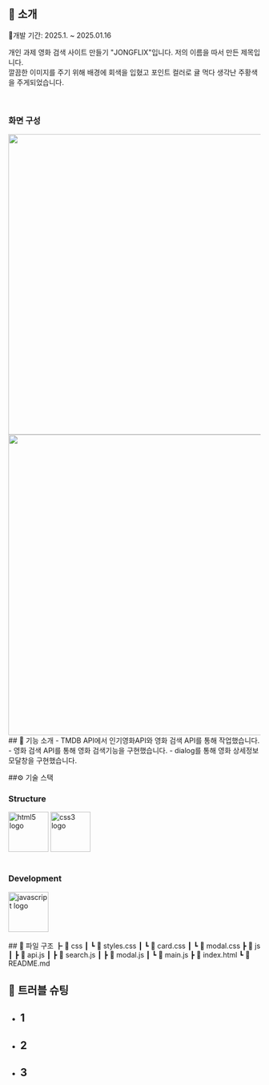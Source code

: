 </div> 

## 📝 소개
📅개발 기간: 2025.1. ~ 2025.01.16

개인 과제 영화 검색 사이트 만들기 "JONGFLIX"입니다.
저의 이름을 따서 만든 제목입니다. <br />
깔끔한 이미지를 주기 위해 배경에 회색을 입혔고 포인트 컬러로 귤 먹다 생각난 주황색을 주게되었습니다.

<br />

### 화면 구성
<img src="https://i.ibb.co/mhtxpvn/2025-01-16-165957.png" width="1000" height="600"/>

<br />
<img src="" width="1000" height="600"/>


<br />
## 📄 기능 소개
- TMDB API에서 인기영화API와 영화 검색 API를 통해 작업했습니다.
- 영화 검색 API를 통해 영화 검색기능을 구현했습니다.
- dialog를 통해 영화 상세정보 모달창을 구현했습니다.

<br />

##⚙ 기술 스택
### Structure
<div>
<img src="https://cdn.jsdelivr.net/gh/devicons/devicon/icons/html5/html5-original.svg" width="80" alt="html5 logo"  />
<img src="https://cdn.jsdelivr.net/gh/devicons/devicon/icons/css3/css3-original.svg" width="80" alt="css3 logo"  />
<div />
<br />
    
### Development
<div>
<img src="https://cdn.jsdelivr.net/gh/devicons/devicon/icons/javascript/javascript-original.svg" width="80" alt="javascript logo"  />
</div>

<br />
## 📂 파일 구조
┣ 📂 css  
┃ ┗ 📄 styles.css 
┃ ┗ 📄 card.css 
┃ ┗ 📄 modal.css 
┣ 📂 js  
┃ ┣ 📄 api.js  
┃ ┣ 📄 search.js 
┃ ┣ 📄 modal.js 
┃ ┗ 📄 main.js 
┣ 📄 index.html
┗ 📄 README.md 

<br />

## 🤔 트러블 슈팅
- 1
    - 
- 2
    - 
- 3
    - 

<br />



